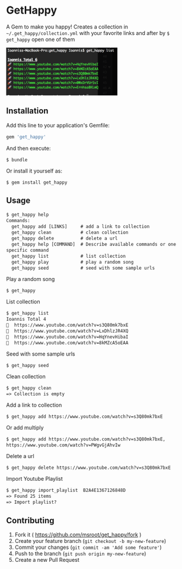 # GetHappy

A Gem to make you happy!
Creates a collection in `~/.get_happy/collection.yml` with your favorite links and after by `$ get_happy` open one of them

<img src="https://raw.githubusercontent.com/msroot/get_happy/master/spec/screen_shot.png" align="center" height="129" width="300" style="text-align:center">

## Installation

Add this line to your application's Gemfile:

```ruby
gem 'get_happy'
```

And then execute:

    $ bundle

Or install it yourself as:

    $ gem install get_happy

## Usage

    $ get_happy help
	Commands:
	  get_happy add [LINKS]     # add a link to collection
	  get_happy clean           # clean collection
	  get_happy delete          # delete a url
	  get_happy help [COMMAND]  # Describe available commands or one specific command
	  get_happy list            # list collection
	  get_happy play            # play a random song
	  get_happy seed            # seed with some sample urls

Play a random song

    $ get_happy

List collection

    $ get_happy list
	Ioannis Total 4 
	🚀  https://www.youtube.com/watch?v=s3Q80mk7bxE
	🚀  https://www.youtube.com/watch?v=LxDhlzJR4XQ
	🚀  https://www.youtube.com/watch?v=HqYnevHibaI
	🚀  https://www.youtube.com/watch?v=8kMZcA5oEAA

Seed with some sample urls

    $ get_happy seed


Clean collection

    $ get_happy clean
	=> Collection is empty

Add a link to collection

    $ get_happy add https://www.youtube.com/watch?v=s3Q80mk7bxE

Or add multiply

	
    $ get_happy add https://www.youtube.com/watch?v=s3Q80mk7bxE, https://www.youtube.com/watch?v=PWgvGjAhvIw

Delete a url

	
    $ get_happy delete https://www.youtube.com/watch?v=s3Q80mk7bxE

Import Youtube Playlist
	
    $ get_happy import_playlist  B2A4E1367126848D
	=> Found 25 items
	=> Import playlist?


## Contributing

1. Fork it ( https://github.com/msroot/get_happy/fork )
2. Create your feature branch (`git checkout -b my-new-feature`)
3. Commit your changes (`git commit -am 'Add some feature'`)
4. Push to the branch (`git push origin my-new-feature`)
5. Create a new Pull Request
